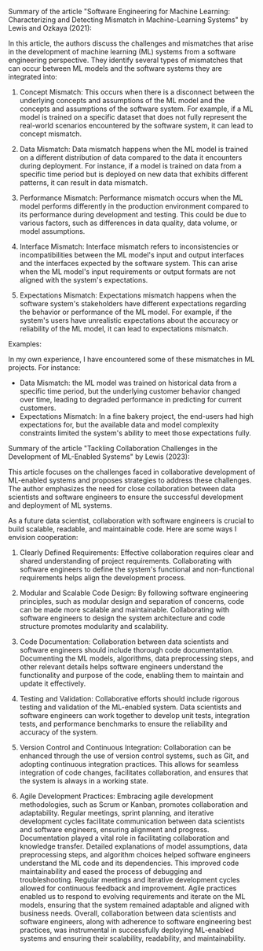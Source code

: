 Summary of the article "Software Engineering for Machine Learning: Characterizing and Detecting Mismatch in Machine-Learning Systems" by Lewis and Ozkaya (2021):

In this article, the authors discuss the challenges and mismatches that arise in the development of machine learning (ML) systems from a software engineering perspective. They identify several types of mismatches that can occur between ML models and the software systems they are integrated into:

1. Concept Mismatch: This occurs when there is a disconnect between the underlying concepts and assumptions of the ML model and the concepts and assumptions of the software system. For example, if a ML model is trained on a specific dataset that does not fully represent the real-world scenarios encountered by the software system, it can lead to concept mismatch.

2. Data Mismatch: Data mismatch happens when the ML model is trained on a different distribution of data compared to the data it encounters during deployment. For instance, if a model is trained on data from a specific time period but is deployed on new data that exhibits different patterns, it can result in data mismatch.

3. Performance Mismatch: Performance mismatch occurs when the ML model performs differently in the production environment compared to its performance during development and testing. This could be due to various factors, such as differences in data quality, data volume, or model assumptions.

4. Interface Mismatch: Interface mismatch refers to inconsistencies or incompatibilities between the ML model's input and output interfaces and the interfaces expected by the software system. This can arise when the ML model's input requirements or output formats are not aligned with the system's expectations.

5. Expectations Mismatch: Expectations mismatch happens when the software system's stakeholders have different expectations regarding the behavior or performance of the ML model. For example, if the system's users have unrealistic expectations about the accuracy or reliability of the ML model, it can lead to expectations mismatch.

Examples:

In my own experience, I have encountered some of these mismatches in ML projects. For instance:
- Data Mismatch: the ML model was trained on historical data from a specific time period, but the underlying customer behavior changed over time, leading to degraded performance in predicting for current customers.
- Expectations Mismatch: In a fine bakery project, the end-users had high expectations for, but the available data and model complexity constraints limited the system's ability to meet those expectations fully.

Summary of the article "Tackling Collaboration Challenges in the Development of ML-Enabled Systems" by Lewis (2023):

This article focuses on the challenges faced in collaborative development of ML-enabled systems and proposes strategies to address these challenges. The author emphasizes the need for close collaboration between data scientists and software engineers to ensure the successful development and deployment of ML systems.

As a future data scientist, collaboration with software engineers is crucial to build scalable, readable, and maintainable code. Here are some ways I envision cooperation:

1. Clearly Defined Requirements: Effective collaboration requires clear and shared understanding of project requirements. Collaborating with software engineers to define the system's functional and non-functional requirements helps align the development process.

2. Modular and Scalable Code Design: By following software engineering principles, such as modular design and separation of concerns, code can be made more scalable and maintainable. Collaborating with software engineers to design the system architecture and code structure promotes modularity and scalability.
3. Code Documentation: Collaboration between data scientists and software engineers should include thorough code documentation. Documenting the ML models, algorithms, data preprocessing steps, and other relevant details helps software engineers understand the functionality and purpose of the code, enabling them to maintain and update it effectively.

4. Testing and Validation: Collaborative efforts should include rigorous testing and validation of the ML-enabled system. Data scientists and software engineers can work together to develop unit tests, integration tests, and performance benchmarks to ensure the reliability and accuracy of the system.

5. Version Control and Continuous Integration: Collaboration can be enhanced through the use of version control systems, such as Git, and adopting continuous integration practices. This allows for seamless integration of code changes, facilitates collaboration, and ensures that the system is always in a working state.

6. Agile Development Practices: Embracing agile development methodologies, such as Scrum or Kanban, promotes collaboration and adaptability. Regular meetings, sprint planning, and iterative development cycles facilitate communication between data scientists and software engineers, ensuring alignment and progress.
Documentation played a vital role in facilitating collaboration and knowledge transfer. Detailed explanations of model assumptions, data preprocessing steps, and algorithm choices helped software engineers understand the ML code and its dependencies. This improved code maintainability and eased the process of debugging and troubleshooting.
Regular meetings and iterative development cycles allowed for continuous feedback and improvement. Agile practices enabled us to respond to evolving requirements and iterate on the ML models, ensuring that the system remained adaptable and aligned with business needs.
Overall, collaboration between data scientists and software engineers, along with adherence to software engineering best practices, was instrumental in successfully deploying ML-enabled systems and ensuring their scalability, readability, and maintainability.
